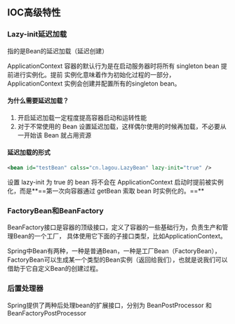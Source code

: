 ## IOC高级特性

### Lazy-init延迟加载

指的是Bean的延迟加载（延迟创建）

ApplicationContext 容器的默认⾏为是在启动服务器时将所有 singleton bean 提前进⾏实例化。提前 实例化意味着作为初始化过程的⼀部分，ApplicationContext 实例会创建并配置所有的singleton bean。

#### 为什么需要延迟加载？

1. 开启延迟加载⼀定程度提⾼容器启动和运转性能
2. 对于不常使⽤的 Bean 设置延迟加载，这样偶尔使⽤的时候再加载，不必要从⼀开始该 Bean 就占⽤资源

#### 延迟加载的形式

```xml
<bean id="testBean" calss="cn.lagou.LazyBean" lazy-init="true" />
```

设置 lazy-init 为 true 的 bean 将不会在 ApplicationContext 启动时提前被实例化，⽽是**==第⼀次向容器通过 getBean 索取 bean 时实例化的。==**

### FactoryBean和BeanFactory

BeanFactory接⼝是容器的顶级接⼝，定义了容器的⼀些基础⾏为，负责⽣产和管理Bean的⼀个⼯⼚， 具体使⽤它下⾯的⼦接⼝类型，⽐如ApplicationContext。

Spring中Bean有两种，⼀种是普通Bean，⼀种是⼯⼚Bean（FactoryBean），FactoryBean可以⽣成某⼀个类型的Bean实例（返回给我们），也就是说我们可以借助于它⾃定义Bean的创建过程。

### 后置处理器

Spring提供了两种后处理bean的扩展接⼝，分别为 BeanPostProcessor 和 
BeanFactoryPostProcessor